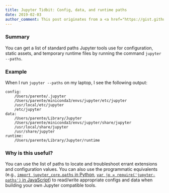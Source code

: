 ```yaml
---
title: Jupyter Tidbit: Config, data, and runtime paths
date: 2019-02-03
author_comment: This post originates from a <a href="https://gist.github.com/parente a9e81a787ece496b1e57bacb80345a54">gist</a> that supports comments and forks.
---
```


### Summary

You can get a list of standard paths Jupyter tools use for configuration, static assets, and temporary runtime files by running the command `jupyter --paths`.

### Example

When I run `jupyter --paths` on my laptop, I see the following output:

```
config:
    /Users/parente/.jupyter
    /Users/parente/miniconda3/envs/jupyter/etc/jupyter
    /usr/local/etc/jupyter
    /etc/jupyter
data:
    /Users/parente/Library/Jupyter
    /Users/parente/miniconda3/envs/jupyter/share/jupyter
    /usr/local/share/jupyter
    /usr/share/jupyter
runtime:
    /Users/parente/Library/Jupyter/runtime
```

### Why is this useful?

You can use the list of paths to locate and troubleshoot errant extensions and configuration values. You can also use the programmatic equivalents (e.g., [`import jupyter_core.paths` in Python](https://jupyter-core.readthedocs.io/en/latest/paths.html), [`var jp = require('jupyter-paths')` in JavaScript](https://github.com/nteract/jupyter-paths)) to read/write appropriate configs and data when building your own Jupyter compatible tools.
